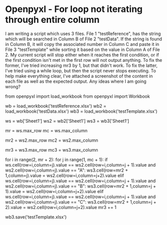 
# Openpyxl - For loop not iterating through entire column

I am writing a script which uses 3 files.
File 1 "testReference", has the string which will be searched in Column B of File 2 "testData". If the string is found in Column B, it will copy the associated number in Column C and paste it in File 3 "testTemplate" while sorting it based on the value in Column A of File 2.
My current script will stop either when it reaches the first condition, or if the first condition isn't met in the first row will not output anything. To fix the former, I've tried increasing mr3 by 1, but that didn't work. To fix the latter, I've tried using a while loop, but then the script never stops executing.
To help make everything clear, I've attached a screenshot of the content in each file as well as the expected output. Any ideas where I am going wrong?

from openpyxl import load_workbook
from openpyxl import Workbook

wb = load_workbook('testReference.xlsx')
wb2 = load_workbook('testData.xlsx')
wb3 = load_workbook('testTemplate.xlsx')

ws = wb['Sheet1']
ws2 = wb2['Sheet1']
ws3 = wb3['Sheet1']

mr = ws.max_row
mc = ws.max_column

mr2 = ws2.max_row
mc2 = ws2.max_column

mr3 = ws3.max_row
mc3 = ws3.max_column

for i in range(2, mr + 2):
    for j in range(1, mc + 1):
        if ws.cell(row=i,column=j).value == ws2.cell(row=i,column=j + 1).value and ws2.cell(row=i,column=j).value == "A":
            ws3.cell(row=mr2 + 1,column=j).value = ws2.cell(row=i,column=j+2).value
        elif ws.cell(row=i,column=j).value == ws2.cell(row=i,column=j + 1).value and ws2.cell(row=i,column=j).value == "B":
            ws3.cell(row=mr2 + 1,column=j + 1).value = ws2.cell(row=i,column=j+2).value
        elif ws.cell(row=i,column=j).value == ws2.cell(row=i,column=j + 1).value and ws2.cell(row=i,column=j).value == "C":
            ws3.cell(row=mr2 + 1,column=j + 2).value = ws2.cell(row=i,column=j+2).value
            mr3 += 1

wb3.save('testTemplate.xlsx')


        